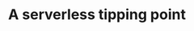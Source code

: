 ---
title: "A serverless tipping point"
description: "New technologies arise every year. Some come and leave in a flash, while others shape how the world builds software. Where does serverless fit in the mix? Serverless has already created ripples in the ecosystem, but the major tipping point is yet to be seen. Understand how organizations and teams are beginning to shift their thinking from the bleeding edge of serverless to a brand new serverless paradigm that will enable developers to build applications across every scenario more powerfully than ever."
speaker: Jeff Hollan
bio: "Jeff works as part of the Azure engineering team based at Microsoft in Redmond. When he’s not busy helping the Functions team deliver new and exciting capabilities to developers, Jeff can be found presenting at major conferences and meetups around the world, including keynoting ServerlessConf in San Francisco. Jeff has worked across a range of engineering teams and is a key member of the global serverless community. He hosts the Azure Functions channel on YouTube, is involved with the KEDA project and can be reached via Twitter @jeffhollan."
image: https://res.cloudinary.com/du73ags2q/image/upload/c_scale,h_400/v1560864775/jeff-hollan_hhjrj5.jpg
twitter: jeffhollan
---